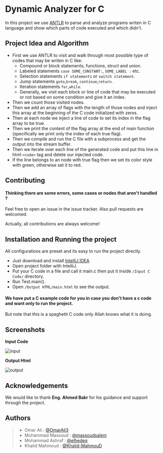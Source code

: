 
# Dynamic Analyzer for C

In this project we use [ANTLR](https://www.antlr.org/) to parse and analyze programs writen in C language and show which parts of code executed and which didn't.


## Project Idea and Algorithm
- First we use ANTLR to visit and walk through most possible type of codes that may be writen in C like: 
    * Compound or block statements, functions, struct and union.
    * Labeled statements `case SOME_CONSTANT:`, `SOME_LABEL :` etc.
    * Selection statements `if statements` or `switch statement`.
    * Jump statements `goto`,`break`, `continue`,`return`.
    * Iteration statements `for`,`while`.
    * Generally, we visit each block or line of code that may be executed or not based on some condition and give it an index.
- Then we count those visited nodes.
- Then we add an array of flags with the length of those nodes and inject this array at the beginning of the C code initialized with zeros.
- Then at each node we inject a line of code to set its index in the flag array to be true.
- Then we print the content of the flag array at the end of main function (specifically we print only the index of each true flag).
- Then we compile and run the C file with a subprocess and get the output into the stream buffer.
- Then we iterate over each line of the generated code and put this line in html `<code>` tag and delete our injected code.
- If the line belongs to an node with true flag then we set its color style with green, otherwise set it to red.


## Contributing

#### Thinking there are some errors, some cases or nodes that aren't handled ?

Feel free to open an issue in the issue tracker. Also pull requests are welcomed.

Actually, all contributions are always welcome!
## Installation and Running the project

All configurations are preset and its easy to run the project directly.

- Just download and install [IntelliJ IDEA](https://www.jetbrains.com/idea/download/) 
- Open project folder with IntelliJ.
- Put your C code in a file and call it main.c then put it inside `/Input C Code/` directory.
- Run Test.main().
- Open `/Output HTML/main.html` to see the output.

#### We have put a C example code for you in case you don't have a c code and want only to run the project.
But note that this is a spaghetti C code only Allah knows what it is doing.



    
## Screenshots
**Input Code**

![input](https://github.com/OmarAli3/Dynamic-Analyzer-in-C/blob/master/screenshots/input.JPG)

**Output Html**

![output](https://github.com/OmarAli3/Dynamic-Analyzer-in-C/blob/master/screenshots/output.JPG)

  
## Acknowledgements

 We would like to thank **Eng. Ahmed Bakr** for his guidance and support through the project.

## Authors

>* Omar Ali : [@OmarAli3](https://github.com/OmarAli3)
>* Mohammad Massoud : [@massoudsalem](https://github.com/massoudsalem)
>* Mohammad Ashraf : [@elhedeq](https://github.com/elhedeq)
>* Khalid Mahmoud : [@Khalid-MahmouD](https://github.com/Khalid-MahmouD)
